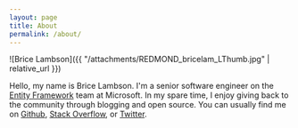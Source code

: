 ```yaml
---
layout: page
title: About
permalink: /about/
---
```


![Brice Lambson]({{ "/attachments/REDMOND_bricelam_LThumb.jpg" | relative_url }})

Hello, my name is Brice Lambson. I'm a senior software engineer on the [Entity Framework][1] team at Microsoft. In my
spare time, I enjoy giving back to the community through blogging and open source. You can usually find me on
[Github][2], [Stack Overflow][3], or [Twitter][4].


  [1]: http://msdn.com/data/ef
  [2]: https://github.com/bricelam
  [3]: http://stackoverflow.com/users/475031/bricelam
  [4]: https://twitter.com/bricelambs
